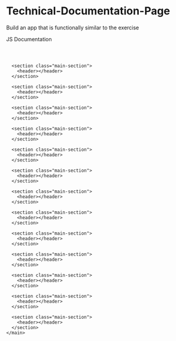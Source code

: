 # Technical-Documentation-Page
Build an app that is functionally similar to the exercise
<!DOCTYPE html>
<html>
  <head>
    <meta charset="utf-8">
    <link rel="stylesheet" type="text/css" href="styles.css">
  </head>
  <body>
    <main id="main-doc">JS Documentation
      <section class="main-section">
        <header>
          <nav>
        </header>
      </section>
      
      <section class="main-section">
        <header></header>
      </section>
      
      <section class="main-section">
        <header></header>
      </section>
      
      <section class="main-section">
        <header></header>
      </section>
      
      <section class="main-section">
        <header></header>
      </section>
      
      <section class="main-section">
        <header></header>
      </section>
      
      <section class="main-section">
        <header></header>
      </section>
      
      <section class="main-section">
        <header></header>
      </section>
      
      <section class="main-section">
        <header></header>
      </section>
      
      <section class="main-section">
        <header></header>
      </section>
      
      <section class="main-section">
        <header></header>
      </section>
      
      <section class="main-section">
        <header></header>
      </section>
      
      <section class="main-section">
        <header></header>
      </section>
      
      <section class="main-section">
        <header></header>
      </section>
    </main>
  </body>
</html>
